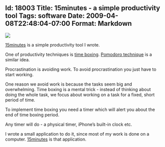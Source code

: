 Id: 18003
Title: 15minutes - a simple productivity tool
Tags: software
Date: 2009-04-08T22:48:04-07:00
Format: Markdown
--------------
![](//kjkpub.s3.amazonaws.com/blog/15minutes/15minutes-1.1.png)

[15minutes](/software/15minutes/) is a simple
productivity tool I wrote.

One of productivity techniques is [time
boxing](http://www.davecheong.com/2006/07/26/time-boxing-is-an-effective-getting-things-done-strategy/).
[Pomodoro technique](http://www.pomodorotechnique.com/) is a similar
idea.

Procrastination is avoiding work. To avoid procrastination you just have
to start working.

One reason we avoid work is because the tasks seem big and overwhelming.
Time boxing is a mental trick - instead of thinking about doing the
whole task, we focus about working on a task for a fixed, short period
of time.

To implement time boxing you need a timer which will alert you about the
end of time boxing period.

Any timer will do - a physical timer, iPhone’s built-in clock etc.

I wrote a small application to do it, since most of my work is done on a
computer. [15minutes](/software/15minutes/) is
that application.
